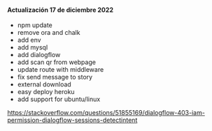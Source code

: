 #### Actualización 17 de diciembre 2022
- npm update
- remove ora and chalk
- add env
- add mysql
- add dialogflow
- add scan qr from webpage
- update route with middleware
- fix send message to story
- external download
- easy deploy heroku
- add support for ubuntu/linux

https://stackoverflow.com/questions/51855169/dialogflow-403-iam-permission-dialogflow-sessions-detectintent